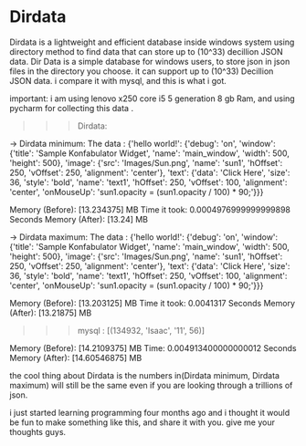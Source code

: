 # Dirdata
Dirdata is a lightweight and efficient database inside windows system using directory method to find data that can store up to (10^33) decillion JSON data.
Dir Data is a simple database for windows users, to store json in json files in the directory you choose.
it can support up to (10^33) Decillion JSON data.
i compare it with mysql, and this is what i got.

important: i am using lenovo x250 core i5 5 generation 8 gb Ram,
and using pycharm for collecting this data  .

>>>Dirdata:

-> Dirdata minimum:
The data : {'hello world!': {'debug': 'on', 'window': {'title': 'Sample Konfabulator Widget', 'name': 'main_window', 'width': 500, 'height': 500}, 'image': {'src': 'Images/Sun.png', 'name': 'sun1', 'hOffset': 250, 'vOffset': 250, 'alignment': 'center'}, 'text': {'data': 'Click Here', 'size': 36, 'style': 'bold', 'name': 'text1', 'hOffset': 250, 'vOffset': 100, 'alignment': 'center', 'onMouseUp': 'sun1.opacity = (sun1.opacity / 100) * 90;'}}}

Memory (Before): [13.234375] MB
Time it took: 0.0004976999999999898 Seconds
Memory (After): [13.24] MB

-> Dirdata maximum:
The data : {'hello world!': {'debug': 'on', 'window': {'title': 'Sample Konfabulator Widget', 'name': 'main_window', 'width': 500, 'height': 500}, 'image': {'src': 'Images/Sun.png', 'name': 'sun1', 'hOffset': 250, 'vOffset': 250, 'alignment': 'center'}, 'text': {'data': 'Click Here', 'size': 36, 'style': 'bold', 'name': 'text1', 'hOffset': 250, 'vOffset': 100, 'alignment': 'center', 'onMouseUp': 'sun1.opacity = (sun1.opacity / 100) * 90;'}}}

Memory (Before): [13.203125] MB
Time it took: 0.0041317 Seconds
Memory (After): [13.21875] MB

>>>mysql :
[(134932, 'Isaac', '11', 56)]

Memory (Before): [14.2109375] MB
Time: 0.004913400000000012 Seconds
Memory (After): [14.60546875] MB

the cool thing about Dirdata is the numbers in(Dirdata minimum, Dirdata maximum) will still be the same even if you are looking through a trillions of json.

i just started learning programming four months ago and i thought it would be fun to make something like this, and share it with you.
give me your thoughts guys.
